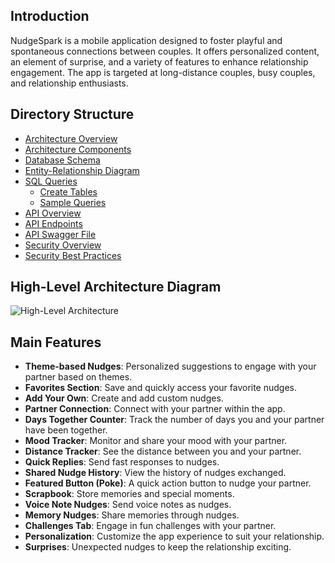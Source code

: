 ## Introduction

NudgeSpark is a mobile application designed to foster playful and spontaneous connections between couples. It offers personalized content, an element of surprise, and a variety of features to enhance relationship engagement. The app is targeted at long-distance couples, busy couples, and relationship enthusiasts.

## Directory Structure

- [Architecture Overview](./architecture/overview.md)
- [Architecture Components](./architecture/components.md)
- [Database Schema](./database/schema.md)
- [Entity-Relationship Diagram](./database/er-diagram.png)
- [SQL Queries](./database/queries/)
  - [Create Tables](./database/queries/create-tables.sql)
  - [Sample Queries](./database/queries/sample-queries.sql)
- [API Overview](./api/overview.md)
- [API Endpoints](./api/endpoints.md)
- [API Swagger File](./api/swagger.yaml)
- [Security Overview](./security/overview.md)
- [Security Best Practices](./security/best-practices.md)

## High-Level Architecture Diagram

![High-Level Architecture](./architecture/diagrams/high-level-architecture.png)

## Main Features

- **Theme-based Nudges**: Personalized suggestions to engage with your partner based on themes.
- **Favorites Section**: Save and quickly access your favorite nudges.
- **Add Your Own**: Create and add custom nudges.
- **Partner Connection**: Connect with your partner within the app.
- **Days Together Counter**: Track the number of days you and your partner have been together.
- **Mood Tracker**: Monitor and share your mood with your partner.
- **Distance Tracker**: See the distance between you and your partner.
- **Quick Replies**: Send fast responses to nudges.
- **Shared Nudge History**: View the history of nudges exchanged.
- **Featured Button (Poke)**: A quick action button to nudge your partner.
- **Scrapbook**: Store memories and special moments.
- **Voice Note Nudges**: Send voice notes as nudges.
- **Memory Nudges**: Share memories through nudges.
- **Challenges Tab**: Engage in fun challenges with your partner.
- **Personalization**: Customize the app experience to suit your relationship.
- **Surprises**: Unexpected nudges to keep the relationship exciting.

